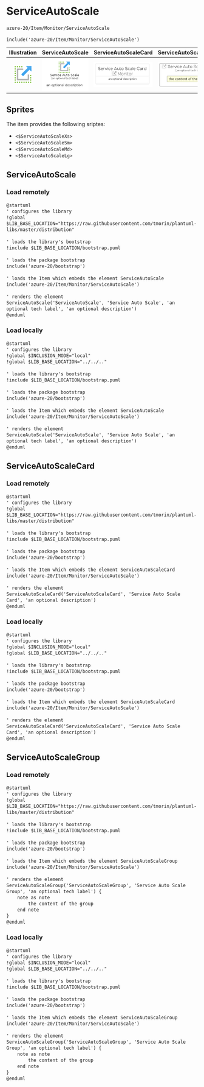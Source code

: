 # ServiceAutoScale


```text
azure-20/Item/Monitor/ServiceAutoScale
```

```text
include('azure-20/Item/Monitor/ServiceAutoScale')
```



| Illustration | ServiceAutoScale | ServiceAutoScaleCard | ServiceAutoScaleGroup |
| :---: | :---: | :---: | :---: |
| ![illustration for Illustration](../../../azure-20/Item/Monitor/ServiceAutoScale.png) | ![illustration for ServiceAutoScale](../../../azure-20/Item/Monitor/ServiceAutoScale.Local.png) | ![illustration for ServiceAutoScaleCard](../../../azure-20/Item/Monitor/ServiceAutoScaleCard.Local.png) | ![illustration for ServiceAutoScaleGroup](../../../azure-20/Item/Monitor/ServiceAutoScaleGroup.Local.png) |



## Sprites
The item provides the following sriptes:

- `<$ServiceAutoScaleXs>`
- `<$ServiceAutoScaleSm>`
- `<$ServiceAutoScaleMd>`
- `<$ServiceAutoScaleLg>`





## ServiceAutoScale

### Load remotely
```plantuml
@startuml
' configures the library
!global $LIB_BASE_LOCATION="https://raw.githubusercontent.com/tmorin/plantuml-libs/master/distribution"

' loads the library's bootstrap
!include $LIB_BASE_LOCATION/bootstrap.puml

' loads the package bootstrap
include('azure-20/bootstrap')

' loads the Item which embeds the element ServiceAutoScale
include('azure-20/Item/Monitor/ServiceAutoScale')

' renders the element
ServiceAutoScale('ServiceAutoScale', 'Service Auto Scale', 'an optional tech label', 'an optional description')
@enduml
```

### Load locally
```plantuml
@startuml
' configures the library
!global $INCLUSION_MODE="local"
!global $LIB_BASE_LOCATION="../../.."

' loads the library's bootstrap
!include $LIB_BASE_LOCATION/bootstrap.puml

' loads the package bootstrap
include('azure-20/bootstrap')

' loads the Item which embeds the element ServiceAutoScale
include('azure-20/Item/Monitor/ServiceAutoScale')

' renders the element
ServiceAutoScale('ServiceAutoScale', 'Service Auto Scale', 'an optional tech label', 'an optional description')
@enduml
```

## ServiceAutoScaleCard

### Load remotely
```plantuml
@startuml
' configures the library
!global $LIB_BASE_LOCATION="https://raw.githubusercontent.com/tmorin/plantuml-libs/master/distribution"

' loads the library's bootstrap
!include $LIB_BASE_LOCATION/bootstrap.puml

' loads the package bootstrap
include('azure-20/bootstrap')

' loads the Item which embeds the element ServiceAutoScaleCard
include('azure-20/Item/Monitor/ServiceAutoScale')

' renders the element
ServiceAutoScaleCard('ServiceAutoScaleCard', 'Service Auto Scale Card', 'an optional description')
@enduml
```

### Load locally
```plantuml
@startuml
' configures the library
!global $INCLUSION_MODE="local"
!global $LIB_BASE_LOCATION="../../.."

' loads the library's bootstrap
!include $LIB_BASE_LOCATION/bootstrap.puml

' loads the package bootstrap
include('azure-20/bootstrap')

' loads the Item which embeds the element ServiceAutoScaleCard
include('azure-20/Item/Monitor/ServiceAutoScale')

' renders the element
ServiceAutoScaleCard('ServiceAutoScaleCard', 'Service Auto Scale Card', 'an optional description')
@enduml
```

## ServiceAutoScaleGroup

### Load remotely
```plantuml
@startuml
' configures the library
!global $LIB_BASE_LOCATION="https://raw.githubusercontent.com/tmorin/plantuml-libs/master/distribution"

' loads the library's bootstrap
!include $LIB_BASE_LOCATION/bootstrap.puml

' loads the package bootstrap
include('azure-20/bootstrap')

' loads the Item which embeds the element ServiceAutoScaleGroup
include('azure-20/Item/Monitor/ServiceAutoScale')

' renders the element
ServiceAutoScaleGroup('ServiceAutoScaleGroup', 'Service Auto Scale Group', 'an optional tech label') {
    note as note
        the content of the group
    end note
}
@enduml
```

### Load locally
```plantuml
@startuml
' configures the library
!global $INCLUSION_MODE="local"
!global $LIB_BASE_LOCATION="../../.."

' loads the library's bootstrap
!include $LIB_BASE_LOCATION/bootstrap.puml

' loads the package bootstrap
include('azure-20/bootstrap')

' loads the Item which embeds the element ServiceAutoScaleGroup
include('azure-20/Item/Monitor/ServiceAutoScale')

' renders the element
ServiceAutoScaleGroup('ServiceAutoScaleGroup', 'Service Auto Scale Group', 'an optional tech label') {
    note as note
        the content of the group
    end note
}
@enduml
```

